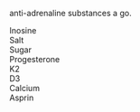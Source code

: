 anti-adrenaline substances a go.  
  
Inosine  
Salt  
Sugar  
Progesterone  
K2  
D3  
Calcium  
Asprin